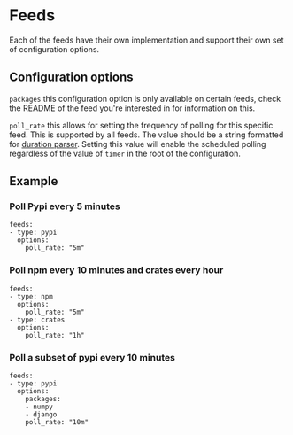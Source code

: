 # Feeds

Each of the feeds have their own implementation and support their own set of configuration options.

## Configuration options

`packages` this configuration option is only available on certain feeds, check the README of the feed you're interested in for information on this.

`poll_rate` this allows for setting the frequency of polling for this specific feed. This is supported by all feeds. The value should be a string formatted for [duration parser](https://golang.org/pkg/time/#ParseDuration). Setting this value will enable the scheduled polling regardless of the value of `timer` in the root of the configuration.

## Example

### Poll Pypi every 5 minutes

```
feeds:
- type: pypi
  options:
    poll_rate: "5m"
```

### Poll npm every 10 minutes and crates every hour

```
feeds:
- type: npm
  options:
    poll_rate: "5m"
- type: crates
  options:
    poll_rate: "1h"
```

### Poll a subset of pypi every 10 minutes

```
feeds:
- type: pypi
  options:
    packages:
    - numpy
    - django
    poll_rate: "10m"
```